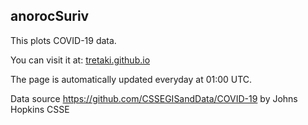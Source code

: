 ## anorocSuriv

This plots COVID-19 data.

You can visit it at: [tretaki.github.io](https://tretaki.github.io/)

The page is automatically updated everyday at 01:00 UTC.

Data source https://github.com/CSSEGISandData/COVID-19 by Johns Hopkins CSSE